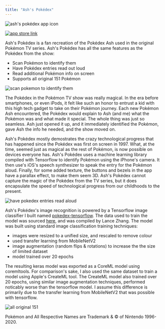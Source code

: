 ```yaml
---
title: "Ash's Pokédex"
---
```



![ash's pokédex app icon](./images/ashes-app-icon.png)

[![app store link](./images/appstore.png)](http://google.ca/)


Ash's Pokédex is a fan recreation of the Pokédex Ash used in the original Pokémon TV series. Ash's Pokédex has all the same features as the Pokédex from the show:

 - Scan Pokémon to identify them
 - Have Pokédex entries read out loud
 - Read additional Pokémon info on screen
 - Supports all original 151 Pokémon

![scan pokemon to identify them](./images/ashes1.png)

The Pokédex in the Pokémon TV show was really magical. In the era before smartphones, or even iPods, it felt like such an honor to entrust a kid with this high tech gadget to take on their Pokémon journey. Each new Pokémon Ash encountered, the Pokédex would explain to Ash (and me) what the Pokémon was and what made it special. The whole thing was just so seamless. Ash just opened it up, and it immediately identified the Pokémon, gave Ash the info he needed, and the show moved on.

Ash's Pokédex mostly demostrates the crazy technological progress that has happened since the Pokédex was first on screen in 1997. What, at the time, seemed just as magical as the rest of Pokémon, is now possible on devices everyone has. Ash's Pokédex uses a machine learning library compiled with Tensorflow to identify Pokémon using the iPhone's camera. It then use's iOS's speech synthesizer to speak the entry for the Pokémon aloud. Finally, for some added texture, the buttons and bezels in the app have a parallax effect, to make them seem 3D. Ash's Pokédex cannot capture the magic of the Pokédex from the TV series, but it does encapsulate the speed of technological progress from our childhoods to the present.


![have pokedex entries read aloud](./images/ashes2.png)

Ash's Pokédex's image recognition is powered by a Tensorflow image classifier I built named [pokedex-tensorflow](https://github.com/kgenoe/pokedex-tensorflow). The data used to train the model was sourced [here](https://www.kaggle.com/lantian773030/pokemonclassification), and was compiled by Lance Zhang. The model was built using standard image classification training techniques:
 - images were resized to a unified size, and rescaled to remove colour 
 - used transfer learning from MobileNetV2
 - image augmentation (random flips & rotations) to increase the the size of limited dataset
 - model trained over 20 epochs

The resulting keras model was exported as a CoreML model using coremltools. For comparison's sake, I also used the same dataset to train a model using Apple's CreateML tool. The CreateML model also trained over 20 epochs, using similar image augmentation techniques, performed noticably worse than the tensorflow model. I assume this difference is primarily due to the transfer learning from MobileNetV2 that was possible with tensorflow.


![all original 151](./images/ashes3.png)


Pokémon and All Respective Names are Trademark & © of Nintendo 1996-2020.

